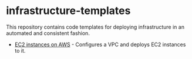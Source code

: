 # infrastructure-templates

This repository contains code templates for deploying infrastructure in an automated and consistent fashion.

* [EC2 instances on AWS](https://github.com/alexpcook/infrastructure-templates/tree/main/aws/ec2) - Configures a VPC and deploys EC2 instances to it.

